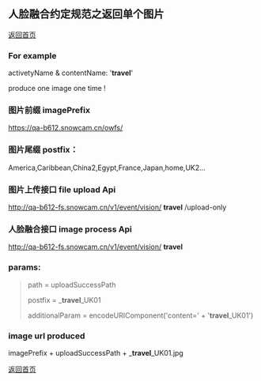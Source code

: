 ## 人脸融合约定规范之返回单个图片

[返回首页](./index.md)

### For example

activetyName & contentName: '**travel**'

produce one image one time !



### 图片前缀 imagePrefix
https://qa-b612.snowcam.cn/owfs/   

###
### 图片尾缀 postfix：
America,Caribbean,China2,Egypt,France,Japan,home,UK2...

###
### 图片上传接口 file upload Api
http://qa-b612-fs.snowcam.cn/v1/event/vision/ **travel** /upload-only

### 人脸融合接口 image process Api
http://qa-b612-fs.snowcam.cn/v1/event/vision/ **travel**

### params:

> path = uploadSuccessPath
>
> postfix = _**travel**_UK01
>
> additionalParam = encodeURIComponent('content=' + '**travel**_UK01')

### image url produced

imagePrefix + uploadSuccessPath + _**travel**_UK01.jpg

[返回首页](./index.md)
